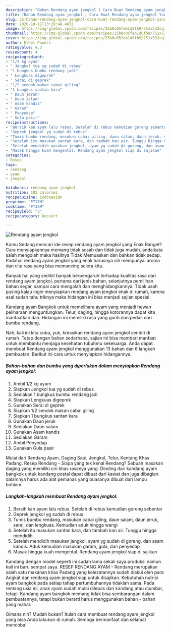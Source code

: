 ```yaml
---
description: "Bahan Rendang ayam jengkol | Cara Buat Rendang ayam jengkol Yang Lezat"
title: "Bahan Rendang ayam jengkol | Cara Buat Rendang ayam jengkol Yang Lezat"
slug: 55-bahan-rendang-ayam-jengkol-cara-buat-rendang-ayam-jengkol-yang-lezat
date: 2020-10-11T13:29:44.483Z
image: https://img-global.cpcdn.com/recipes/25b8c05feb1d8fb9/751x532cq70/rendang-ayam-jengkol-foto-resep-utama.jpg
thumbnail: https://img-global.cpcdn.com/recipes/25b8c05feb1d8fb9/751x532cq70/rendang-ayam-jengkol-foto-resep-utama.jpg
cover: https://img-global.cpcdn.com/recipes/25b8c05feb1d8fb9/751x532cq70/rendang-ayam-jengkol-foto-resep-utama.jpg
author: Ethel Powers
ratingvalue: 4.3
reviewcount: 4
recipeingredient:
- "1/2 kg ayam"
- " Jengkol tua yg sudah di rebus"
- "1 bungkus bumbu rendang jadi"
- " Lengkuas digeprek"
- " Serai di geprek"
- "1/2 sendok makan cabai giling"
- "1 bungkus santan kara"
- " Daun jeruk"
- " Daun salam"
- " Asam kandis"
- " Garam"
- " Penyedap"
- " Gula pasir"
recipeinstructions:
- "Bersih kan ayam lalu rebus. Setelah di rebus kemudian goreng sebentar"
- "Geprek jengkol yg sudah di rebus"
- "Tumis bumbu rendang, masukan cabai giling, daun salam, daun jeruk, serai, dan lengkuas. Kemudian aduk hingga wangi"
- "Setelah itu masukan santan kara, dan tambah kan air. Tunggu hingga mendidih"
- "Setelah mendidih masukan jengkol, ayam yg sudah di goreng, dan asam kandis. Aduk kemudian masukan garam, gula, dan penyedap"
- "Masak hingga kuah mengental. Rendang ayam jengkol siap di sajikan"
categories:
- Resep
tags:
- rendang
- ayam
- jengkol

katakunci: rendang ayam jengkol 
nutrition: 102 calories
recipecuisine: Indonesian
preptime: "PT17M"
cooktime: "PT35M"
recipeyield: "3"
recipecategory: Dessert

---
```



![Rendang ayam jengkol](https://img-global.cpcdn.com/recipes/25b8c05feb1d8fb9/751x532cq70/rendang-ayam-jengkol-foto-resep-utama.jpg)

Kamu Sedang mencari ide resep rendang ayam jengkol yang Enak Banget? Cara menyiapkannya memang tidak susah dan tidak juga mudah. andaikata salah mengolah maka hasilnya Tidak Memuaskan dan bahkan tidak sedap. Padahal rendang ayam jengkol yang enak harusnya sih mempunyai aroma dan cita rasa yang bisa memancing selera kita.

Banyak hal yang sedikit banyak berpengaruh terhadap kualitas rasa dari rendang ayam jengkol, pertama dari jenis bahan, selanjutnya pemilihan bahan segar, sampai cara mengolah dan menghidangkannya. Tidak usah pusing kalau ingin menyiapkan rendang ayam jengkol enak di rumah, karena asal sudah tahu triknya maka hidangan ini bisa menjadi sajian spesial.

Kandang ayam Bangkok untuk memelihara ayam yang menjadi hewan peliharaan menguntungkan. Telur, daging, hingga kotorannya dapat kita manfaatkan dan. Hidangan ini memiliki rasa yang gurih dan pedas dari bumbu rendang.


Nah, kali ini kita coba, yuk, kreasikan rendang ayam jengkol sendiri di rumah. Tetap dengan bahan sederhana, sajian ini bisa memberi manfaat untuk membantu menjaga kesehatan tubuhmu sekeluarga. Anda dapat membuat Rendang ayam jengkol menggunakan 13 bahan dan 6 langkah pembuatan. Berikut ini cara untuk menyiapkan hidangannya.

<!--inarticleads1-->

##### Bahan-bahan dan bumbu yang diperlukan dalam menyiapkan Rendang ayam jengkol:

1. Ambil 1/2 kg ayam
1. Siapkan  Jengkol tua yg sudah di rebus
1. Sediakan 1 bungkus bumbu rendang jadi
1. Siapkan  Lengkuas digeprek
1. Gunakan  Serai di geprek
1. Siapkan 1/2 sendok makan cabai giling
1. Siapkan 1 bungkus santan kara
1. Gunakan  Daun jeruk
1. Sediakan  Daun salam
1. Gunakan  Asam kandis
1. Sediakan  Garam
1. Ambil  Penyedap
1. Gunakan  Gula pasir


Mulai dari Rendang Ayam, Daging Sapi, Jengkol, Telur, Kentang Khas Padang. Resep Rendang - Siapa yang tek kenal Rendang? Sebuah masakan daging yang memiliki ciri khas rasanya yang. Dinding dari kandang ayam bangkok untuk kandang postal dapat dibuat dari kawat dan juga dibagian dalamnya harus ada alat pemanas yang buasanya dibuat dari lampu bohlam. 

<!--inarticleads2-->

##### Langkah-langkah membuat Rendang ayam jengkol:

1. Bersih kan ayam lalu rebus. Setelah di rebus kemudian goreng sebentar
1. Geprek jengkol yg sudah di rebus
1. Tumis bumbu rendang, masukan cabai giling, daun salam, daun jeruk, serai, dan lengkuas. Kemudian aduk hingga wangi
1. Setelah itu masukan santan kara, dan tambah kan air. Tunggu hingga mendidih
1. Setelah mendidih masukan jengkol, ayam yg sudah di goreng, dan asam kandis. Aduk kemudian masukan garam, gula, dan penyedap
1. Masak hingga kuah mengental. Rendang ayam jengkol siap di sajikan


Kandang dengan model seperti ini sudah lama sekali saya produksi namun kali ini baru sempat saya. RESEP RENDANG AYAM - Rendang merupakan salah satu makanan khas Padang yang kelezatannya sudah diakui oleh para Angkat dan rendang ayam jengkol siap untuk disajikan. Kebutuhan nutrisi ayam bangkok pada setiap tahap pertumbuhannya tidaklah sama. Pada rentang usia ini, anak ayam sudah mulai dilepas dari kandang atau diumbar, tetapi. Kandang ayam bangkok memang tidak bisa sembarangan dalam pembuatannya, tetapi bukan berarti harus menggunakan bahan - bahan yang mahal. 

Gimana nih? Mudah bukan? Itulah cara membuat rendang ayam jengkol yang bisa Anda lakukan di rumah. Semoga bermanfaat dan selamat mencoba!
